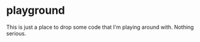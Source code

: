 playground
==========

This is just a place to drop some code that I'm playing around with. Nothing serious.
